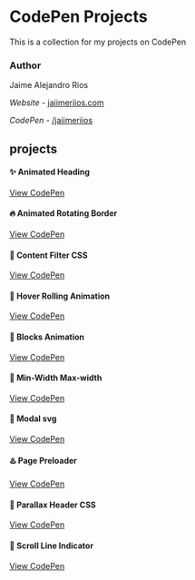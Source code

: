 # CodePen Projects
This is a collection for my projects on CodePen

### Author

Jaime Alejandro Rios

*Website* - [jaiimeriios.com](http://jaiimeriios.com)

*CodePen* - [/jaiimeriios](https://codepen.io/jaiimeriios/)

## projects

#### :sparkles: Animated Heading
[View CodePen](https://codepen.io/jaiimeriios/pen/LBRWRx)

#### :fire: Animated Rotating Border
[View CodePen](https://codepen.io/jaiimeriios/pen/djpvoN)

#### :sunrise_over_mountains: Content Filter CSS
[View CodePen](https://codepen.io/jaiimeriios/pen/qgRezE)

#### :hibiscus: Hover Rolling Animation
[View CodePen](https://codepen.io/jaiimeriios/pen/xMMEXx)


#### :leaves: Blocks Animation
[View CodePen](https://codepen.io/jaiimeriios/pen/oJNqaW)

#### :crystal_ball: Min-Width Max-width
[View CodePen](https://codepen.io/jaiimeriios/pen/OrJvao)

#### :star2: Modal svg
[View CodePen](https://codepen.io/jaiimeriios/pen/wxzJgE)

#### :hotsprings: Page Preloader
[View CodePen](https://codepen.io/jaiimeriios/pen/dadzVG)

#### :metal: Parallax Header CSS
[View CodePen](https://codepen.io/jaiimeriios/pen/EpgWwy)

#### :seedling: Scroll Line Indicator
[View CodePen](https://codepen.io/jaiimeriios/pen/Vgreep)
